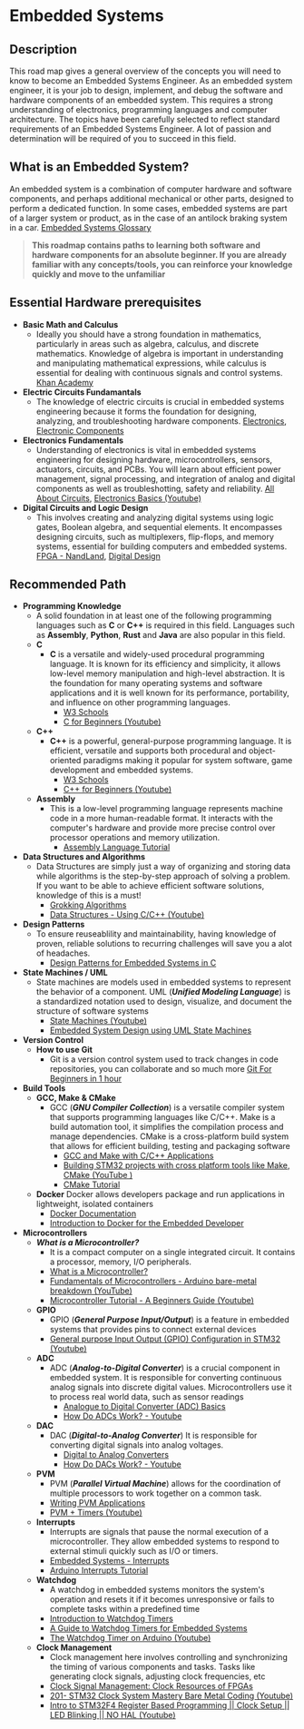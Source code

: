 # Embedded Systems

## Description

This road map gives a general overview of the concepts you will need to know to become an Embedded Systems Engineer. As an embedded system engineer, it is your job to design, implement, and debug the software and hardware components of an embedded system. This requires a strong understanding of electronics, programming languages and computer architecture. The topics have been carefully selected to reflect standard requirements of an Embedded Systems Engineer. A lot of passion and determination will be required of you to succeed in this field.

## What is an Embedded System?

An embedded system is a combination of computer hardware and software components, and perhaps additional mechanical or other parts, designed to perform a dedicated function. In some cases, embedded systems are part of a larger system or product, as in the case of an antilock braking system in a car. [Embedded Systems Glossary](https://barrgroup.com/embedded-systems/glossary-e)

> **This roadmap contains paths to learning both software and hardware components for an absolute beginner. If you are already familiar with any concepts/tools, you can reinforce your knowledge quickly and move to the unfamiliar**

## Essential Hardware prerequisites

- **Basic Math and Calculus**
  - Ideally you should have a strong foundation in mathematics, particularly in areas such as algebra, calculus, and discrete mathematics. Knowledge of algebra is important in understanding and manipulating mathematical expressions, while calculus is essential for dealing with continuous signals and control systems. [Khan Academy](https://www.khanacademy.org/math/calculus-1)
- **Electric Circuits Fundamantals**
  - The knowledge of electric circuits is crucial in embedded systems engineering because it forms the foundation for designing, analyzing, and troubleshooting hardware components. [Electronics](https://www.electronics-tutorials.ws/), [Electronic Components](https://www.elprocus.com/major-electronic-components/)
- **Electronics Fundamentals**
  - Understanding of electronics is vital in embedded systems engineering for designing hardware, microcontrollers, sensors, actuators, circuits, and PCBs. You will learn about efficient power management, signal processing, and integration of analog and digital components as well as troubleshotting, safety and reliability. [All About Circuits](https://www.allaboutcircuits.com/textbook/), [Electronics Basics (Youtube)](https://youtube.com/playlist?list=PLAROrg3NQn7cyu01HpOv5BWo217XWBZu0)
- **Digital Circuits and Logic Design**
  - This involves creating and analyzing digital systems using logic gates, Boolean algebra, and sequential elements. It encompasses designing circuits, such as multiplexers, flip-flops, and memory systems, essential for building computers and embedded systems. [FPGA - NandLand](https://nandland.com/fpga-101/), [Digital Design](https://tinytapeout.com/digital_design/)

## Recommended Path

- **Programming Knowledge**
  - A solid foundation in at least one of the following programming languages such as **C** or **C++** is required in this field. Languages such as **Assembly**, **Python**, **Rust** and **Java** are also popular in this field.
  - **C**
    - **C** is a versatile and widely-used procedural programming language. It is known for its efficiency and simplicity, it allows low-level memory manipulation and high-level abstraction. It is the foundation for many operating systems and software applications and it is well known for its performance, portability, and influence on other programming languages.
      - [W3 Schools](https://www.w3schools.com/c/index.php)
      - [C for Beginners (Youtube)](https://www.youtube.com/watch?v=ssJY5MDLjlo)
  - **C++**
    - **C++** is a powerful, general-purpose programming language. It is efficient, versatile and supports both procedural and object-oriented paradigms making it popular for system software, game development and embedded systems.
      - [W3 Schools](https://www.w3schools.com/cpp/default.asp)
      - [C++ for Beginners (Youtube)](https://www.youtube.com/watch?v=vLnPwxZdW4Y)
  - **Assembly**
    - This is a low-level programming language represents machine code in a more human-readable format. It interacts with the computer's hardware and provide more precise control over processor operations and memory utilization.
      - [Assembly Language Tutorial](https://www.tutorialspoint.com/assembly_programming/index.htm)
- **Data Structures and Algorithms**
  - Data Structures are simply just a way of organizing and storing data while algorithms is the step-by-step approach of solving a problem. If you want to be able to achieve efficient software solutions, knowledge of this is a must!
    - [Grokking Algorithms](https://www.manning.com/books/grokking-algorithms)
    - [Data Structures - Using C/C++ (Youtube)](https://www.youtube.com/watch?v=B31LgI4Y4DQ)
- **Design Patterns**
  - To ensure reuseablility and maintainability, having knowledge of proven, reliable solutions to recurring challenges will save you a alot of headaches.
    - [Design Patterns for Embedded Systems in C](https://repositorio.uci.cu/jspui/bitstream/123456789/10139/1/Design%20Patterns%20for%20Embedded%20Systems%20in%20C_%20An%20Embedded%20Software%20Engineering%20Toolkit%20%28%20PDFDrive%20%29.pdf)
- **State Machines / UML**
  - State machines are models used in embedded systems to represent the behavior of a component. UML (**_Unified Modeling Language_**) is a standardized notation used to design, visualize, and document the structure of software systems
    - [State Machines (Youtube)](https://www.youtube.com/playlist?list=PLPW8O6W-1chxym7TgIPV9k5E8YJtSBToI)
    - [Embedded System Design using UML State Machines](https://www.udemy.com/course/embedded-system-design-using-uml-state-machines/)
- **Version Control**
  - **How to use Git**
    - Git is a version control system used to track changes in code repositories, you can collaborate and so much more [Git For Beginners in 1 hour](https://www.youtube.com/watch?v=8JJ101D3knE)
- **Build Tools**
  - **GCC, Make & CMake**
    - GCC (**_GNU Compiler Collection_**) is a versatile compiler system that supports programming languages like C/C++. Make is a build automation tool, it simplifies the compilation process and manage dependencies. CMake is a cross-platform build system that allows for efficient building, testing and packaging software
      - [GCC and Make with C/C++ Applications](https://www3.ntu.edu.sg/home/ehchua/programming/cpp/gcc_make.html)
      - [Building STM32 projects with cross platform tools like Make, CMake (YouTube )](https://www.youtube.com/playlist?list=PLEg2mgYz66IOcHRvvUDf9O1ZCGy58M1Bt)
      - [CMake Tutorial](https://cmake.org/cmake/help/latest/guide/tutorial/index.html)
  - **Docker**
    Docker allows developers package and run applications in lightweight, isolated containers
    - [Docker Documentation](https://docs.docker.com/get-started/)
    - [Introduction to Docker for the Embedded Developer](https://www.youtube.com/watch?v=Fz7ou-VBk-w)
- **Microcontrollers**
  - **_What is a Microcontroller?_**
    - It is a compact computer on a single integrated circuit. It contains a processor, memory, I/O peripherals.
    - [What is a Microcontroller?](https://www.allaboutcircuits.com/technical-articles/what-is-a-microcontroller-introduction-component-characteristics-component/)
    - [Fundamentals of Microcontrollers - Arduino bare-metal breakdown (YouTube)](https://www.youtube.com/playlist?list=PLNyfXcjhOAwOF-7S-ZoW2wuQ6Y-4hfjMR)
    - [Microcontroller Tutorial - A Beginners Guide (Youtube)](https://www.youtube.com/playlist?list=PLE72E4CFE73BD1DE1)
  - **GPIO**
    - GPIO (**_General Purpose Input/Output_**) is a feature in embedded systems that provides pins to connect external devices
    - [General purpose Input Output (GPIO) Configuration in STM32 (Youtube)](https://youtu.be/tjDhmavBGf0)
  - **ADC**
    - ADC (**_Analog-to-Digital Converter_**) is a crucial component in embedded system. It is responsible for converting continuous analog signals into discrete digital values. Microcontrollers use it to process real world data, such as sensor readings
      - [Analogue to Digital Converter (ADC) Basics](https://www.electronics-tutorials.ws/combination/analogue-to-digital-converter.html)
      - [How Do ADCs Work? - Youtube](https://www.youtube.com/watch?v=g4BvbAKNQ90)
  - **DAC**
    - DAC (**_Digital-to-Analog Converter_**) It is responsible for converting digital signals into analog voltages.
      - [Digital to Analog Converters](https://www.tutorialspoint.com/linear_integrated_circuits_applications/linear_integrated_circuits_applications_digital_to_analog_converters.htm)
      - [How Do DACs Work? - Youtube](https://www.youtube.com/watch?v=YAxrmoVtEtE)
  - **PVM**
    - PVM (**_Parallel Virtual Machine_**) allows for the coordination of multiple processors to work together on a common task.
    - [Writing PVM Applications](https://etutorials.org/Linux+systems/cluster+computing+with+linux/Part+II+Parallel+Programming/Chapter+10+Parallel+Virtual+Machine/10.2+Writing+PVM+Applications/)
    - [PVM + Timers (Youtube)](https://www.youtube.com/watch?v=AjN58ceQaF4)
  - **Interrupts**
    - Interrupts are signals that pause the normal execution of a microcontroller. They allow embedded systems to respond to external stimuli quickly such as I/O or timers.
    - [Embedded Systems - Interrupts](https://www.tutorialspoint.com/embedded_systems/es_interrupts.htm)
    - [Arduino Interrupts Tutorial](https://roboticsbackend.com/arduino-interrupts/)
  - **Watchdog**
    - A watchdog in embedded systems monitors the system's operation and resets it if it becomes unresponsive or fails to complete tasks within a predefined time
    - [Introduction to Watchdog Timers](https://www.embedded.com/introduction-to-watchdog-timers/)
    - [A Guide to Watchdog Timers for Embedded Systems](https://interrupt.memfault.com/blog/firmware-watchdog-best-practices)
    - [The Watchdog Timer on Arduino (Youtube)](https://www.youtube.com/watch?v=AzZBgH67mgE)
  - **Clock Management**
    - Clock management here involves controlling and synchronizing the timing of various components and tasks. Tasks like generating clock signals, adjusting clock frequencies, etc
    - [Clock Signal Management: Clock Resources of FPGAs](https://www.allaboutcircuits.com/technical-articles/clock-management-clock-resources-of-fpgas/)
    - [201- STM32 Clock System Mastery Bare Metal Coding (Youtube)](https://www.youtube.com/watch?v=R6xvpOpgdJ4)
    - [Intro to STM32F4 Register Based Programming || Clock Setup || LED Blinking || NO HAL (Youtube)](https://www.youtube.com/watch?v=GJ_LFAlOlSk)
